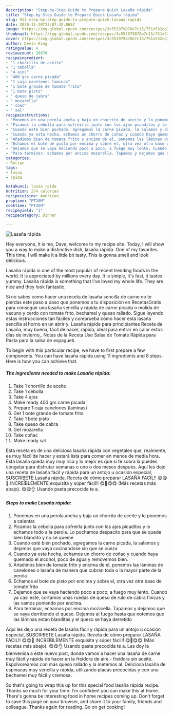 ```yaml
---
description: "Step-by-Step Guide to Prepare Quick Lasaña rápida"
title: "Step-by-Step Guide to Prepare Quick Lasaña rápida"
slug: 921-step-by-step-guide-to-prepare-quick-lasana-rapida
date: 2020-11-20T23:07:42.065Z
image: https://img-global.cpcdn.com/recipes/3c552979878e7c15/751x532cq70/lasana-rapida-foto-principal.jpg
thumbnail: https://img-global.cpcdn.com/recipes/3c552979878e7c15/751x532cq70/lasana-rapida-foto-principal.jpg
cover: https://img-global.cpcdn.com/recipes/3c552979878e7c15/751x532cq70/lasana-rapida-foto-principal.jpg
author: Devin King
ratingvalue: 4
reviewcount: 26676
recipeingredient:
- "1 chorrillo de aceite"
- "1 cebolla"
- "4 ajos"
- "400 grs carne picada"
- "1 caja canelones laminas"
- "1 bote grande de tomate frito"
- "1 bote pisto"
- " queso de cabra"
- " mozarella"
- " coac"
- " sal"
recipeinstructions:
- "Ponemos en una perola ancha y baja un chorrito de aceite y lo ponemos a calentar."
- "Picamos la cebolla para sofreirla junto con los ajos picaditos y lo echamos todo a la perola. Lo pochamos despacito para que se quede bien blandito y no se queme"
- "Cuando esté bien pochado, agregamos la carne picada, la salamos y dejamos que vaya cocinandose sin que se cueza"
- "Cuando ya esta hecha, echamos un chorro de coñac y cuando haya quemado el alcohol, poco de agua y removemos bien."
- "Añadimos bien de tomate frito y encima de el, ponemos las láminas de canelones o lasaña de manera que cubran toda o la mayor parte de la perola"
- "Echamos el bote de pisto por encima y sobre el, otra vez otra base de tomate frito"
- "Dejamos que se vaya haciendo poco a poco, a fuego muy lento. Cuando ya casi este, cortamos unas ruedas de queso de rulo de cabra finicas y las vamos poniendo por encima."
- "Para terminar, echamos por encima mozarella. Tapamos y dejamos que se vaya derritiendo el queso. Dejamos al fuego hasta que notemos que las láminas estan blanditas y el queso se haya derretido"
categories:
- Recipe
tags:
- lasaa
- rpida

katakunci: lasaa rpida 
nutrition: 274 calories
recipecuisine: American
preptime: "PT20M"
cooktime: "PT36M"
recipeyield: "1"
recipecategory: Dinner

---
```



![Lasaña rápida](https://img-global.cpcdn.com/recipes/3c552979878e7c15/751x532cq70/lasana-rapida-foto-principal.jpg)

Hey everyone, it is me, Dave, welcome to my recipe site. Today, I will show you a way to make a distinctive dish, lasaña rápida. One of my favorites. This time, I will make it a little bit tasty. This is gonna smell and look delicious.

Lasaña rápida is one of the most popular of recent trending foods in the world. It is appreciated by millions every day. It is simple, it's fast, it tastes yummy. Lasaña rápida is something that I've loved my whole life. They are nice and they look fantastic.

Si no sabes como hacer una receta de lasaña sencilla de carne no te pierdas este paso a paso que ponemos a tu disposición en RecetasGratis para conseguir una lasaña sencilla y rápida de carne picada o molida de vacuno y cerdo con tomate frito, bechamel y queso rallado. Sigue leyendo estas instrucciones tan fáciles y comprueba cómo hacer esta lasaña sencilla al horno en un abrir y. Lasaña rápida para principiantes Receta de Lasaña, muy buena, fácil de hacer, rápida, ideal para entrar en calor estos días de invierno,. Notas de la Receta Use Salsa de Tomate Rápida para Pasta para la salsa de espagueti.


To begin with this particular recipe, we have to first prepare a few components. You can have lasaña rápida using 11 ingredients and 8 steps. Here is how you can achieve that.

<!--inarticleads1-->

##### The ingredients needed to make Lasaña rápida:

1. Take 1 chorrillo de aceite
1. Take 1 cebolla
1. Take 4 ajos
1. Make ready 400 grs carne picada
1. Prepare 1 caja canelones (laminas)
1. Get 1 bote grande de tomate frito
1. Take 1 bote pisto
1. Take  queso de cabra
1. Get  mozarella
1. Take  coñac
1. Make ready  sal


Esta receta es de una deliciosa lasaña rápida con vegetales que, realmente, es muy fácil de hacer y estará lista para comer en menos de media hora. Esta lasaña queda muy muy rica y lo mejor es que si te sobra la puedes congelar para disfrutar semanas o uno o dos meses después. Aquí les dejo una receta de lasaña fácil y rápida para un antojo u ocasión especial, SUSCRIBETE Lasaña rápida. Receta de cómo preparar LASAÑA FACIL!! 😋😋🤤 INCREÍBLEMENTE exquisita y súper fácil!! 😋🤤😋😋 (Más recetas más abajo). 😋😋👌 Usando pasta precocida te a. 

<!--inarticleads2-->

##### Steps to make Lasaña rápida:

1. Ponemos en una perola ancha y baja un chorrito de aceite y lo ponemos a calentar.
1. Picamos la cebolla para sofreirla junto con los ajos picaditos y lo echamos todo a la perola. Lo pochamos despacito para que se quede bien blandito y no se queme
1. Cuando esté bien pochado, agregamos la carne picada, la salamos y dejamos que vaya cocinandose sin que se cueza
1. Cuando ya esta hecha, echamos un chorro de coñac y cuando haya quemado el alcohol, poco de agua y removemos bien.
1. Añadimos bien de tomate frito y encima de el, ponemos las láminas de canelones o lasaña de manera que cubran toda o la mayor parte de la perola
1. Echamos el bote de pisto por encima y sobre el, otra vez otra base de tomate frito
1. Dejamos que se vaya haciendo poco a poco, a fuego muy lento. Cuando ya casi este, cortamos unas ruedas de queso de rulo de cabra finicas y las vamos poniendo por encima.
1. Para terminar, echamos por encima mozarella. Tapamos y dejamos que se vaya derritiendo el queso. Dejamos al fuego hasta que notemos que las láminas estan blanditas y el queso se haya derretido


Aquí les dejo una receta de lasaña fácil y rápida para un antojo u ocasión especial, SUSCRIBETE Lasaña rápida. Receta de cómo preparar LASAÑA FACIL!! 😋😋🤤 INCREÍBLEMENTE exquisita y súper fácil!! 😋🤤😋😋 (Más recetas más abajo). 😋😋👌 Usando pasta precocida te a. Les doy la bienvenida a este nuevo post, donde vamos a hacer una lasaña de carne muy fácil y rápida de hacer en la freidora de aire - freidora sin aceite. Espolvoreamos con más queso rallado y la metemos al. Deliciosa lasaña de espinacas muy sencilla y rápida, utilizando placas precocidas y con una bechamel muy fácil y cremosa. 

So that's going to wrap this up for this special food lasaña rápida recipe. Thanks so much for your time. I'm confident you can make this at home. There's gonna be interesting food in home recipes coming up. Don't forget to save this page on your browser, and share it to your family, friends and colleague. Thanks again for reading. Go on get cooking!
